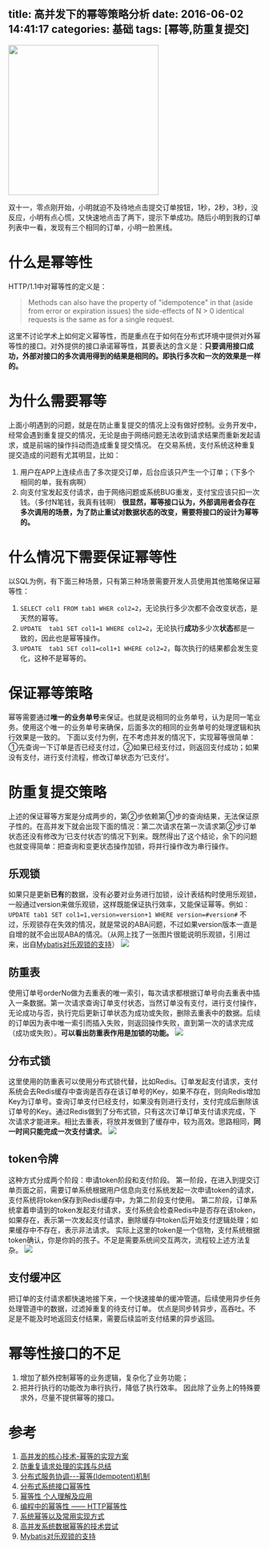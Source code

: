 title: 高并发下的幂等策略分析
date: 2016-06-02 14:41:17
categories: 基础
tags: [幂等,防重复提交]
---
<img src="/img/solution.png" width="300" class="img-topic" />

双十一，零点刚开始，小明就迫不及待地点击提交订单按钮，1秒，2秒，3秒，没反应，小明有点心慌，又快速地点击了两下，提示下单成功。随后小明到我的订单列表中一看，发现有三个相同的订单，小明一脸黑线。
<!--more-->

# 什么是幂等性
HTTP/1.1中对幂等性的定义是：
> Methods can also have the property of "idempotence" in that (aside from error or expiration issues) the side-effects of N \> 0 identical requests is the same as for a single request.

这里不讨论学术上如何定义幂等性，而是重点在于如何在分布式环境中提供对外幂等性的接口。对外提供的接口承诺幂等性，其要表达的含义是：**只要调用接口成功，外部对接口的多次调用得到的结果是相同的。即执行多次和一次的效果是一样的。**

# 为什么需要幂等
上面小明遇到的问题，就是在防止重复提交的情况上没有做好控制。业务开发中，经常会遇到重复提交的情况，无论是由于网络问题无法收到请求结果而重新发起请求，或是前端的操作抖动而造成重复提交情况。
在交易系统，支付系统这种重复提交造成的问题有尤其明显，比如：
1. 用户在APP上连续点击了多次提交订单，后台应该只产生一个订单；（下多个相同的单，我有病啊）
2. 向支付宝发起支付请求，由于网络问题或系统BUG重发，支付宝应该只扣一次钱。（多付N笔钱，我真有钱啊）
**很显然，幂等接口认为，外部调用者会存在多次调用的场景，为了防止重试对数据状态的改变，需要将接口的设计为幂等的。**

# 什么情况下需要保证幂等性
以SQL为例，有下面三种场景，只有第三种场景需要开发人员使用其他策略保证幂等性：
1. `SELECT col1 FROM tab1 WHER col2=2`，无论执行多少次都不会改变状态，是天然的幂等。
2. `UPDATE  tab1 SET col1=1 WHERE col2=2`，无论执行**成功**多少次**状态**都是一致的，因此也是幂等操作。
3. `UPDATE  tab1 SET col1=col1+1 WHERE col2=2`，每次执行的结果都会发生变化，这种不是幂等的。

# 保证幂等策略
幂等需要通过**唯一的业务单号**来保证。也就是说相同的业务单号，认为是同一笔业务。使用这个唯一的业务单号来确保，后面多次的相同的业务单号的处理逻辑和执行效果是一致的。
下面以支付为例，在不考虑并发的情况下，实现幂等很简单：①先查询一下订单是否已经支付过，②如果已经支付过，则返回支付成功；如果没有支付，进行支付流程，修改订单状态为‘已支付’。

# 防重复提交策略
上述的保证幂等方案是分成两步的，第②步依赖第①步的查询结果，无法保证原子性的。在高并发下就会出现下面的情况：第二次请求在第一次请求第②步订单状态还没有修改为‘已支付状态’的情况下到来。既然得出了这个结论，余下的问题也就变得简单：把查询和变更状态操作加锁，将并行操作改为串行操作。

## 乐观锁
如果只是更新**已有**的数据，没有必要对业务进行加锁，设计表结构时使用乐观锁，一般通过version来做乐观锁，这样既能保证执行效率，又能保证幂等。例如：
`UPDATE tab1 SET col1=1,version=version+1 WHERE version=#version#`
不过，乐观锁存在失效的情况，就是常说的ABA问题，不过如果version版本一直是自增的就不会出现ABA的情况。（从网上找了一张图片很能说明乐观锁，引用过来，出自[Mybatis对乐观锁的支持](http://www.voidcn.com/blog/liyantianmin/article/p-5038695.html)）
![](/img/version.jpg)

## 防重表
使用订单号orderNo做为去重表的唯一索引，每次请求都根据订单号向去重表中插入一条数据。第一次请求查询订单支付状态，当然订单没有支付，进行支付操作，无论成功与否，执行完后更新订单状态为成功或失败，删除去重表中的数据。后续的订单因为表中唯一索引而插入失败，则返回操作失败，直到第一次的请求完成（成功或失败）。**可以看出防重表作用是加锁的功能。**
![](/img/repeat_commit.png)

## 分布式锁
这里使用的防重表可以使用分布式锁代替，比如Redis。订单发起支付请求，支付系统会去Redis缓存中查询是否存在该订单号的Key，如果不存在，则向Redis增加Key为订单号。查询订单支付已经支付，如果没有则进行支付，支付完成后删除该订单号的Key。通过Redis做到了分布式锁，只有这次订单订单支付请求完成，下次请求才能进来。相比去重表，将放并发做到了缓存中，较为高效。思路相同，**同一时间只能完成一次支付请求**。
![](/img/redis_lock.png)

## token令牌
这种方式分成两个阶段：申请token阶段和支付阶段。
第一阶段，在进入到提交订单页面之前，需要订单系统根据用户信息向支付系统发起一次申请token的请求，支付系统将token保存到Redis缓存中，为第二阶段支付使用。
第二阶段，订单系统拿着申请到的token发起支付请求，支付系统会检查Redis中是否存在该token，如果存在，表示第一次发起支付请求，删除缓存中token后开始支付逻辑处理；如果缓存中不存在，表示非法请求。
实际上这里的token是一个信物，支付系统根据token确认，你是你妈的孩子。不足是需要系统间交互两次，流程较上述方法复杂。
![](/img/token_lock.png)

## 支付缓冲区
把订单的支付请求都快速地接下来，一个快速接单的缓冲管道。后续使用异步任务处理管道中的数据，过滤掉重复的待支付订单。
优点是同步转异步，高吞吐。不足是不能及时地返回支付结果，需要后续监听支付结果的异步返回。

# 幂等性接口的不足
1. 增加了额外控制幂等的业务逻辑，复杂化了业务功能；
2. 把并行执行的功能改为串行执行，降低了执行效率。
因此除了业务上的特殊要求外，尽量不提供幂等的接口。

# 参考
1. [高并发的核心技术-幂等的实现方案](http://825635381.iteye.com/blog/2276077)
2. [防重复请求处理的实践与总结](http://mogu.io/prevent-duplicate-requests-4/comment-page-1)
3. [分布式服务协调---幂等(Idempotent)机制](http://my.oschina.net/yu120/blog/668381)
4. [分布式系统接口幂等性](http://blog.brucefeng.info/post/api-idempotent)
5. [幂等性 个人理解及应用](http://www.smithfox.com/?e=16)
6. [编程中的幂等性 —— HTTP幂等性](http://www.i3geek.com/archives/841)
7. [系统幂等以及常用实现方式](http://yongpoliu.com/idempotent/)
8. [高并发系统数据幂等的技术尝试](http://www.dexcoder.com/dexcoder/article/2980)
9. [Mybatis对乐观锁的支持](http://www.voidcn.com/blog/liyantianmin/article/p-5038695.html)
